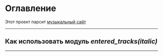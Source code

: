 # Оглавление
Этот проект парсит [музыкальный сайт](https://rur.hitmotop.com/)
____
## Как использовать модуль *entered_tracks(italic)*

____
